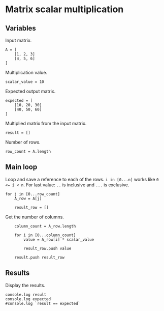 # Matrix scalar multiplication

## Variables

Input matrix.

	A = [
		[1, 2, 3]
		[4, 5, 6]
	]

Multiplication value.

	scalar_value = 10

Expected output matrix.

	expected = [
		[10, 20, 30]
		[40, 50, 60]
	]

Multiplied matrix from the input matrix.

	result = []

Number of rows.

	row_count = A.length


## Main loop

Loop and save a reference to each of the rows.
`i in [0...n]` works like `0 <= i < n`.
For last value: `..` is inclusive and `...` is exclusive.

	for j in [0...row_count]
		A_row = A[j]

		result_row = []

Get the number of columns.

		column_count = A_row.length

		for i in [0...column_count]
			value = A_row[i] * scalar_value

			result_row.push value

		result.push result_row


## Results

Display the results.

	console.log result
	console.log expected
	#console.log `result == expected`